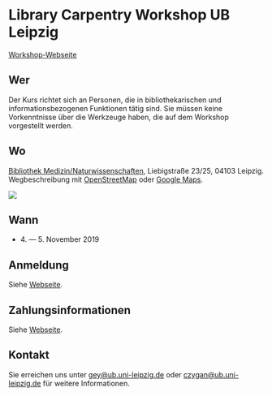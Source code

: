 # Library Carpentry Workshop UB Leipzig

<!-- _(Setup and customization instructions for this workshop template can be
found here:
[workshop-template](https://github.com/carpentries/workshop-template)_.) -->

[Workshop-Webseite](https://ubleipzig.github.io/2019-11-04-leipzig/)

## Wer

Der Kurs richtet sich an Personen, die in bibliothekarischen und
informationsbezogenen Funktionen tätig sind. Sie müssen keine Vorkenntnisse
über die Werkzeuge haben, die auf dem Workshop vorgestellt werden.

## Wo

[Bibliothek Medizin/Naturwissenschaften](https://www.ub.uni-leipzig.de/standorte/medizinnaturwissenschaften/), Liebigstraße 23/25, 04103 Leipzig.
Wegbeschreibung mit
[OpenStreetMap](https://www.openstreetmap.org/?mlat=51.33155&mlon=%2012.38978&zoom=16)
oder [Google Maps](https://maps.google.com/maps?q=51.33155,%2012.38978).

![](https://www.ub.uni-leipzig.de/fileadmin/Resources/Public/images/Bilder_Startseite/BMN_Slider.jpg)

## Wann

* 4\. &mdash; 5. November 2019

## Anmeldung

Siehe [Webseite](https://ubleipzig.github.io/2019-11-04-leipzig/).

## Zahlungsinformationen

Siehe [Webseite](https://ubleipzig.github.io/2019-11-04-leipzig/).

## Kontakt

Sie erreichen uns unter gey@ub.uni-leipzig.de oder czygan@ub.uni-leipzig.de für
weitere Informationen.
